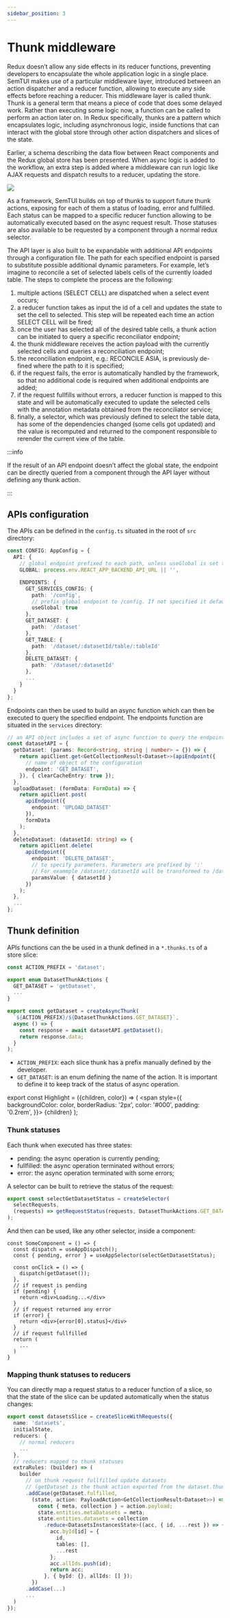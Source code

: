 ```yaml
---
sidebar_position: 3
---
```


# Thunk middleware
Redux doesn’t allow any side effects in its reducer
functions, preventing developers to encapsulate the whole application logic
in a single place. SemTUI makes use of a particular middleware layer, introduced between an action dispatcher and a reducer function, allowing to
execute any side effects before reaching a reducer. This middleware layer is
called thunk. Thunk is a general term that means a piece of code that does
some delayed work. Rather than executing some logic now, a function can be
called to perform an action later on. In Redux specifically, thunks are a pattern which encapsulates logic, including asynchronous logic, inside functions
that can interact with the global store through other action dispatchers and
slices of the state.

Earlier, a schema describing the data flow between React components
and the Redux global store has been presented. When async
logic is added to the workflow, an extra step is added where a middleware can
run logic like AJAX requests and dispatch results to a reducer, updating the
store.

<div style={{textAlign: 'center'}}>
  <img style={{width: '600px'}} src="/img/thunk-flow.png" />
</div>

As a framework, SemTUI builds on top of thunks to support future thunk
actions, exposing for each of them a status of loading, error and fullfilled.
Each status can be mapped to a specific reducer function allowing to be
automatically executed based on the async request result. Those statuses
are also available to be requested by a component through a normal redux
selector.

The API layer is also built to be expandable with additional API endpoints through a configuration file. The path for each specified endpoint is
parsed to substitute possible additional dynamic parameters. For example,
let’s imagine to reconcile a set of selected labels cells of the currently loaded
table. The steps to complete the process are the following:

1. multiple actions (SELECT CELL) are dispatched when a select event
occurs;
2. a reducer function takes as input the id of a cell and updates the state
to set the cell to selected. This step will be repeated each time an
action SELECT CELL will be fired;
3. once the user has selected all of the desired table cells, a thunk action
can be initiated to query a specific reconciliator endpoint;
4. the thunk middleware receives the action payload with the currently
selected cells and queries a reconciliation endpoint;
5. the reconciliation endpoint, e.g.: RECONCILE ASIA, is previously de-
fined where the path to it is specified;
6. if the request fails, the error is automatically handled by the framework,
so that no additional code is required when additional endpoints are
added;
7. if the request fullfills without errors, a reducer function is mapped to
this state and will be automatically executed to update the selected cells
with the annotation metadata obtained from the reconciliator service;
8. finally, a selector, which was previously defined to select the table data,
has some of the dependencies changed (some cells got updated) and
the value is recomputed and returned to the component responsible to
rerender the current view of the table.


:::info

If the result of an API endpoint doesn’t
affect the global state, the endpoint can be directly queried from a component
through the API layer without defining any thunk action.

:::

## APIs configuration
The APIs can be defined in the `config.ts` situated in the root of `src` directory:

```ts title="config.ts"
const CONFIG: AppConfig = {
  API: {
    // global endpoint prefixed to each path, unless useGlobal is set to false
    GLOBAL: process.env.REACT_APP_BACKEND_API_URL || '',

    ENDPOINTS: {
      GET_SERVICES_CONFIG: {
        path: '/config',
        // prefix global endpoint to /config. If not specified it defaults to true
        useGlobal: true
      },
      GET_DATASET: {
        path: '/dataset'
      },
      GET_TABLE: {
        path: '/dataset/:datasetId/table/:tableId'
      },
      DELETE_DATASET: {
        path: '/dataset/:datasetId'
      },
      ...
    }
  }
};
```

Endpoints can then be used to build an async function which can then be executed to query the specified endpoint. The endpoints function are situated in the `services` directory:

```ts title="services/api/datasets.ts"
// an API object includes a set of async function to query the endpoints previously defined
const datasetAPI = {
  getDataset: (params: Record<string, string | number> = {}) => {
    return apiClient.get<GetCollectionResult<Dataset>>(apiEndpoint({
      // name of object of the configuration
      endpoint: 'GET_DATASET', 
    }), { clearCacheEntry: true });
  },
  uploadDataset: (formData: FormData) => {
    return apiClient.post(
      apiEndpoint({
        endpoint: 'UPLOAD_DATASET'
      }),
      formData
    );
  },
  deleteDataset: (datasetId: string) => {
    return apiClient.delete(
      apiEndpoint({
        endpoint: 'DELETE_DATASET',
        // to specify parameters. Parameters are prefixed by ':'
        // For exammple /dataset/:datasetId will be transformed to /dataset/[valueOfTheVariableDatasetId]
        paramsValue: { datasetId }
      })
    );
  },
  ...
};
```

## Thunk definition
APIs functions can the be used in a thunk defined in a `*.thunks.ts` of a store slice:

```ts title="store/slices/datasets/datasets.thunks.ts"
const ACTION_PREFIX = 'dataset';

export enum DatasetThunkActions {
  GET_DATASET = 'getDataset',
  ...
}

export const getDataset = createAsyncThunk(
  `${ACTION_PREFIX}/${DatasetThunkActions.GET_DATASET}`,
  async () => {
    const response = await datasetAPI.getDataset();
    return response.data;
  }
);
```

- `ACTION_PREFIX`: each slice thunk has a prefix manually defined by the developer.
- `GET_DATASET`: is an enum defining the name of the action. It is important to define it to keep track of the status of async operation.

export const Highlight = ({children, color}) => (
  <span
    style={{
      backgroundColor: color,
      borderRadius: '2px',
      color: '#000',
      padding: '0.2rem',
    }}>
    {children}
  </span>
);

### Thunk statuses
Each thunk when executed has three states:
- <Highlight color="rgba(255,199,0,0.24)">pending</Highlight>: the async operation is currently pending;
- <Highlight color="rgba(74,201,155,0.24)">fullfilled</Highlight>: the async operation terminated without errors;
- <Highlight color="rgba(244,87,37,0.24)">error</Highlight>: the async operation terminated with some errors;

A selector can be built to retrieve the status of the request:

```ts
export const selectGetDatasetStatus = createSelector(
  selectRequests,
  (requests) => getRequestStatus(requests, DatasetThunkActions.GET_DATASET)
);
```

And then can be used, like any other selector, inside a component:

```tsx
const SomeComponent = () => {
  const dispatch = useAppDispatch();
  const { pending, error } = useAppSelector(selectGetDatasetStatus);

  const onClick = () => {
    dispatch(getDataset());
  },
  // if request is pending
  if (pending) {
    return <div>Loading...</div>
  }
  // if request returned any error
  if (error) {
    return <div>{error[0].status}</div>
  }
  // if request fullfilled
  return (
    ...
  )
}
```

### Mapping thunk statuses to reducers
You can directly map a request status to a reducer function of a slice, so that the state of the slice can be updated automatically when the status changes:

```ts title="store/slices/dataset/dataset.slice.ts"
export const datasetsSlice = createSliceWithRequests({
  name: 'datasets',
  initialState,
  reducers: {
    // normal reducers
    ...
  },
  // reducers mapped to thunk statuses
  extraRules: (builder) => (
    builder
      // on thunk request fullfilled update datasets
      // (getDataset is the thunk action exported from the dataset.thunks.ts)
      .addCase(getDataset.fulfilled,
        (state, action: PayloadAction<GetCollectionResult<Dataset>>) => {
          const { meta, collection } = action.payload;
          state.entities.metaDatasets = meta;
          state.entities.datasets = collection
            .reduce<DatasetsInstancesState>((acc, { id, ...rest }) => {
              acc.byId[id] = {
                id,
                tables: [],
                ...rest
              };
              acc.allIds.push(id);
              return acc;
            }, { byId: {}, allIds: [] });
        })
      .addCase(...)
      ...
  )
});
```